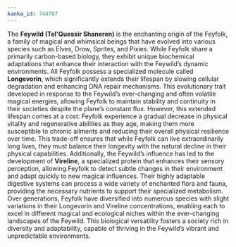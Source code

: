 ```yaml
---
kanka_id: 748787
---
```


The **Feywild (Tel'Quessir Shaneren)** is the enchanting origin of the Feyfolk, a family of magical and whimsical beings that have evolved into various species such as Elves, Drow, Sprites, and Pixies. While Feyfolk share a primarily carbon-based biology, they exhibit unique biochemical adaptations that enhance their interaction with the Feywild’s dynamic environments. All Feyfolk possess a specialized molecule called **Longevorin**, which significantly extends their lifespan by slowing cellular degradation and enhancing DNA repair mechanisms. This evolutionary trait developed in response to the Feywild’s ever-changing and often volatile magical energies, allowing Feyfolk to maintain stability and continuity in their societies despite the plane’s constant flux. However, this extended lifespan comes at a cost: Feyfolk experience a gradual decrease in physical vitality and regenerative abilities as they age, making them more susceptible to chronic ailments and reducing their overall physical resilience over time. This trade-off ensures that while Feyfolk can live extraordinarily long lives, they must balance their longevity with the natural decline in their physical capabilities. Additionally, the Feywild’s influence has led to the development of **Vireline**, a specialized protein that enhances their sensory perception, allowing Feyfolk to detect subtle changes in their environment and adapt quickly to new magical influences. Their highly adaptable digestive systems can process a wide variety of enchanted flora and fauna, providing the necessary nutrients to support their specialized metabolism. Over generations, Feyfolk have diversified into numerous species with slight variations in their Longevorin and Vireline concentrations, enabling each to excel in different magical and ecological niches within the ever-changing landscapes of the Feywild. This biological versatility fosters a society rich in diversity and adaptability, capable of thriving in the Feywild’s vibrant and unpredictable environments.